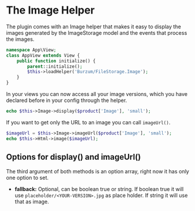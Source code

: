 The Image Helper
================

The plugin comes with an Image helper that makes it easy to display the images generated by the ImageStorage model and the events that process the images.

```php
namespace App\View;
class AppView extends View {
	public function initialize() {
		parent::initialize();
		$this->loadHelper('Burzum/FileStorage.Image');
	}
}
```

In your views you can now access all your image versions, which you have declared before in your config through the helper.

```php
echo $this->Image->display($product['Image'], 'small');
```

If you want to get only the URL to an image you can call ```imageUrl()```.

```php
$imageUrl = $this->Image->imageUrl($product['Image'], 'small');
echo $this->Html->image($imageUrl);
```

Options for display() and imageUrl()
------------------------------------

The third argument of both methods is an option array, right now it has only one option to set.

* **fallback:** Optional, can be boolean true or string. If boolean true it will use ```placeholder/<YOUR-VERSION>.jpg``` as place  holder. If string it will use that as image.

